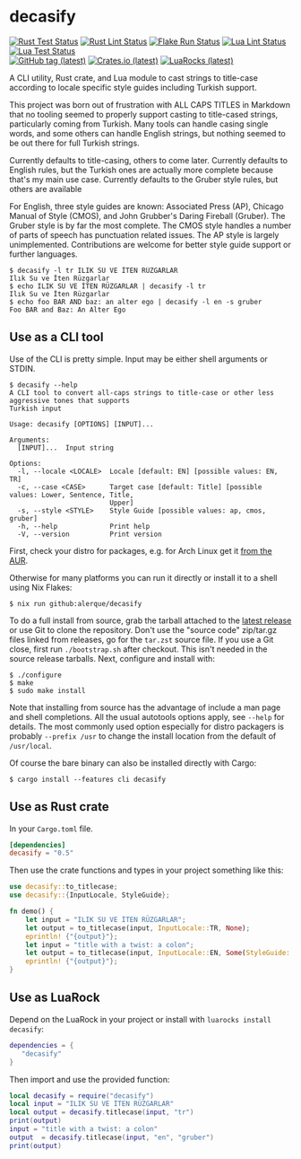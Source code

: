 # decasify

[![Rust Test Status](https://img.shields.io/github/actions/workflow/status/alerque/decasify/rust_test.yml?branch=master&label=Rust+Test&logo=Rust)](https://github.com/alerque/decasify/actions/workflows/rust_test.yml)
[![Rust Lint Status](https://img.shields.io/github/actions/workflow/status/alerque/decasify/rust_lint.yml?branch=master&label=Rust+Lint&logo=Rust)](https://github.com/alerque/decasify/actions/workflows/rust_list.yml)
[![Flake Run Status](https://img.shields.io/github/actions/workflow/status/alerque/decasify/nix.yml?branch=master&label=Flake&logo=NixOS)](https://github.com/alerque/decasify/actions/workflows/nix.yml)
[![Lua Lint Status](https://img.shields.io/github/actions/workflow/status/alerque/decasify/luacheck.yml?branch=master&label=Luacheck&logo=Lua)](https://github.com/alerque/decasify/actions/workflows/luacheck.yml)
[![Lua Test Status](https://img.shields.io/github/actions/workflow/status/alerque/decasify/busted.yml?branch=master&label=Busted&logo=Lua)](https://github.com/alerque/decasify/actions/workflows/busted.yml)  
[![GitHub tag (latest)](https://img.shields.io/github/v/tag/alerque/decasify)](https://github.com/alerque/decasify/releases)
[![Crates.io (latest)](https://img.shields.io/crates/v/decasify)](https://crates.io/crates/decasify)
[![LuaRocks (latest)](https://img.shields.io/luarocks/v/alerque/decasify)](https://luarocks.org/modules/alerque/decasify)

A CLI utility, Rust crate, and Lua module to cast strings to title-case according to locale specific style guides including Turkish support.

This project was born out of frustration with ALL CAPS TITLES in Markdown that no tooling seemed to properly support casting to title-cased strings, particularly coming from Turkish.
Many tools can handle casing single words, and some others can handle English strings, but nothing seemed to be out there for full Turkish strings.

Currently defaults to title-casing, others to come later.
Currently defaults to English rules, but the Turkish ones are actually more complete because that's my main use case.
Currently defaults to the Gruber style rules, but others are available

For English, three style guides are known: Associated Press (AP), Chicago Manual of Style (CMOS), and John Grubber's Daring Fireball (Gruber).
The Gruber style is by far the most complete.
The CMOS style handles a number of parts of speech has punctuation related issues.
The AP style is largely unimplemented.
Contributions are welcome for better style guide support or further languages.

``` console
$ decasify -l tr ILIK SU VE İTEN RÜZGARLAR
Ilık Su ve İten Rüzgarlar
$ echo ILIK SU VE İTEN RÜZGARLAR | decasify -l tr
Ilık Su ve İten Rüzgarlar
$ echo foo BAR AND baz: an alter ego | decasify -l en -s gruber
Foo BAR and Baz: An Alter Ego
```

## Use as a CLI tool

Use of the CLI is pretty simple.
Input may be either shell arguments or STDIN.

```console
$ decasify --help
A CLI tool to convert all-caps strings to title-case or other less aggressive tones that supports
Turkish input

Usage: decasify [OPTIONS] [INPUT]...

Arguments:
  [INPUT]...  Input string

Options:
  -l, --locale <LOCALE>  Locale [default: EN] [possible values: EN, TR]
  -c, --case <CASE>      Target case [default: Title] [possible values: Lower, Sentence, Title,
                         Upper]
  -s, --style <STYLE>    Style Guide [possible values: ap, cmos, gruber]
  -h, --help             Print help
  -V, --version          Print version
```

First, check your distro for packages, e.g. for Arch Linux get it [from the AUR](https://aur.archlinux.org/packages/decasify).

Otherwise for many platforms you can run it directly or install it to a shell using Nix Flakes:

``` console
$ nix run github:alerque/decasify
```

To do a full install from source, grab the tarball attached to the [latest release](https://github.com/alerque/decasify/releases/latest) or use Git to clone the repository.
Don't use the "source code" zip/tar.gz files linked from releases, go for the `tar.zst` source file.
If you use a Git close, first run `./bootstrap.sh` after checkout.
This isn't needed in the source release tarballs.
Next, configure and install with:

```console
$ ./configure
$ make
$ sudo make install
```

Note that installing from source has the advantage of include a man page and shell completions.
All the usual autotools options apply, see `--help` for details.
The most commonly used option especially for distro packagers is probably `--prefix /usr` to change the install location from the default of `/usr/local`.

Of course the bare binary can also be installed directly with Cargo:

```console
$ cargo install --features cli decasify
```

## Use as Rust crate

In your `Cargo.toml` file.

```toml
[dependencies]
decasify = "0.5"
```

Then use the crate functions and types in your project something like this:

```rust
use decasify::to_titlecase;
use decasify::{InputLocale, StyleGuide};

fn demo() {
    let input = "ILIK SU VE İTEN RÜZGARLAR";
    let output = to_titlecase(input, InputLocale::TR, None);
    eprintln! {"{output}"};
    let input = "title with a twist: a colon";
    let output = to_titlecase(input, InputLocale::EN, Some(StyleGuide::DaringFireball));
    eprintln! {"{output}"};
}
```

## Use as LuaRock

Depend on the LuaRock in your project or install with `luarocks install decasify`:

```lua
dependencies = {
   "decasify"
}
```

Then import and use the provided function:

```lua
local decasify = require("decasify")
local input = "ILIK SU VE İTEN RÜZGARLAR"
local output = decasify.titlecase(input, "tr")
print(output)
input = "title with a twist: a colon"
output  = decasify.titlecase(input, "en", "gruber")
print(output)
```
